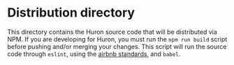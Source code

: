 # Distribution directory

This directory contains the Huron source code that will be distributed via NPM. If you are developing for Huron, you must run the `npm run build` script before pushing and/or merging your changes. This script will run the source code through `eslint`, using the [airbnb standards][airbnb_standards], and `babel`.

<!-- External links -->
[airbnb_standards]: https://github.com/airbnb/javascript
